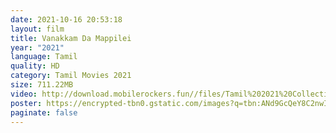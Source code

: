 ```yaml
---
date: 2021-10-16 20:53:18
layout: film
title: Vanakkam Da Mappilei
year: "2021"
language: Tamil
quality: HD
category: Tamil Movies 2021
size: 711.22MB
video: http://download.mobilerockers.fun//files/Tamil%202021%20Collection/Vanakkam%20Da%20Mappilei%20(2021)/Vanakkam%20Da%20Mappilei%20(2021)%20Full%20Movies/Vanakkam%20Da%20Mappilei%20(2021)%20HDRip/Vanakkam%20Da%20Mappilei%20(2021)%20HDRip%20Single%20Part.mp4
poster: https://encrypted-tbn0.gstatic.com/images?q=tbn:ANd9GcQeY8C2nwIJw5Ap6Ff5_iy1eLik3ApSgoHUew&usqp=CAU
paginate: false
---
```

